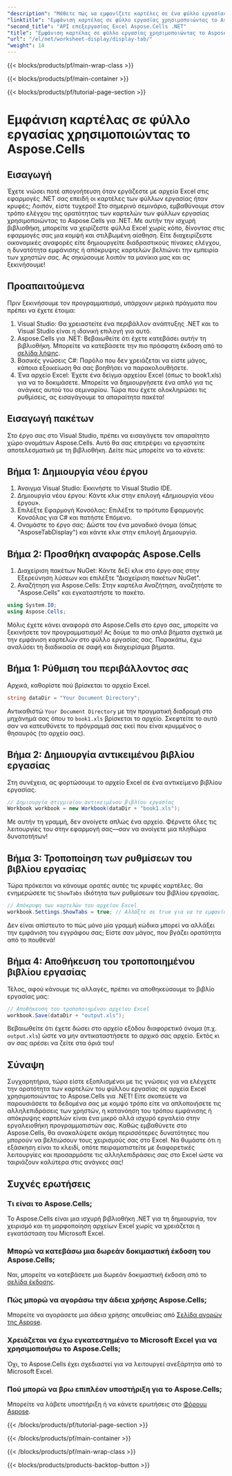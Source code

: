 ```yaml
---
"description": "Μάθετε πώς να εμφανίζετε καρτέλες σε ένα φύλλο εργασίας του Excel χρησιμοποιώντας το Aspose.Cells για .NET σε αυτό το ολοκληρωμένο σεμινάριο."
"linktitle": "Εμφάνιση καρτέλας σε φύλλο εργασίας χρησιμοποιώντας το Aspose.Cells"
"second_title": "API επεξεργασίας Excel Aspose.Cells .NET"
"title": "Εμφάνιση καρτέλας σε φύλλο εργασίας χρησιμοποιώντας το Aspose.Cells"
"url": "/el/net/worksheet-display/display-tab/"
"weight": 14
---
```


{{< blocks/products/pf/main-wrap-class >}}

{{< blocks/products/pf/main-container >}}

{{< blocks/products/pf/tutorial-page-section >}}

# Εμφάνιση καρτέλας σε φύλλο εργασίας χρησιμοποιώντας το Aspose.Cells

## Εισαγωγή
Έχετε νιώσει ποτέ απογοήτευση όταν εργάζεστε με αρχεία Excel στις εφαρμογές .NET σας επειδή οι καρτέλες των φύλλων εργασίας ήταν κρυφές; Λοιπόν, είστε τυχεροί! Στο σημερινό σεμινάριο, εμβαθύνουμε στον τρόπο ελέγχου της ορατότητας των καρτελών των φύλλων εργασίας χρησιμοποιώντας το Aspose.Cells για .NET. Με αυτήν την ισχυρή βιβλιοθήκη, μπορείτε να χειρίζεστε φύλλα Excel χωρίς κόπο, δίνοντας στις εφαρμογές σας μια κομψή και στιλβωμένη αίσθηση. Είτε διαχειρίζεστε οικονομικές αναφορές είτε δημιουργείτε διαδραστικούς πίνακες ελέγχου, η δυνατότητα εμφάνισης ή απόκρυψης καρτελών βελτιώνει την εμπειρία των χρηστών σας. Ας σηκώσουμε λοιπόν τα μανίκια μας και ας ξεκινήσουμε!
## Προαπαιτούμενα
Πριν ξεκινήσουμε τον προγραμματισμό, υπάρχουν μερικά πράγματα που πρέπει να έχετε έτοιμα:
1. Visual Studio: Θα χρειαστείτε ένα περιβάλλον ανάπτυξης .NET και το Visual Studio είναι η ιδανική επιλογή για αυτό.
2. Aspose.Cells για .NET: Βεβαιωθείτε ότι έχετε κατεβάσει αυτήν τη βιβλιοθήκη. Μπορείτε να κατεβάσετε την πιο πρόσφατη έκδοση από το [σελίδα λήψης](https://releases.aspose.com/cells/net/).
3. Βασικές γνώσεις C#: Παρόλο που δεν χρειάζεται να είστε μάγος, κάποια εξοικείωση θα σας βοηθήσει να παρακολουθήσετε.
4. Ένα αρχείο Excel: Έχετε ένα δείγμα αρχείου Excel (όπως το book1.xls) για να το δοκιμάσετε. Μπορείτε να δημιουργήσετε ένα απλό για τις ανάγκες αυτού του σεμιναρίου.
Τώρα που έχετε ολοκληρώσει τις ρυθμίσεις, ας εισαγάγουμε τα απαραίτητα πακέτα!
## Εισαγωγή πακέτων
Στο έργο σας στο Visual Studio, πρέπει να εισαγάγετε τον απαραίτητο χώρο ονομάτων Aspose.Cells. Αυτό θα σας επιτρέψει να εργαστείτε αποτελεσματικά με τη βιβλιοθήκη. Δείτε πώς μπορείτε να το κάνετε:
## Βήμα 1: Δημιουργία νέου έργου
1. Άνοιγμα Visual Studio: Εκκινήστε το Visual Studio IDE.
2. Δημιουργία νέου έργου: Κάντε κλικ στην επιλογή «Δημιουργία νέου έργου».
3. Επιλέξτε Εφαρμογή Κονσόλας: Επιλέξτε το πρότυπο Εφαρμογής Κονσόλας για C# και πατήστε Επόμενο.
4. Ονομάστε το έργο σας: Δώστε του ένα μοναδικό όνομα (όπως "AsposeTabDisplay") και κάντε κλικ στην επιλογή Δημιουργία.
## Βήμα 2: Προσθήκη αναφοράς Aspose.Cells 
1. Διαχείριση πακέτων NuGet: Κάντε δεξί κλικ στο έργο σας στην Εξερεύνηση λύσεων και επιλέξτε "Διαχείριση πακέτων NuGet".
2. Αναζήτηση για Aspose.Cells: Στην καρτέλα Αναζήτηση, αναζητήστε το "Aspose.Cells" και εγκαταστήστε το πακέτο.
```csharp
using System.IO;
using Aspose.Cells;
```
Μόλις έχετε κάνει αναφορά στο Aspose.Cells στο έργο σας, μπορείτε να ξεκινήσετε τον προγραμματισμό!
Ας δούμε τα πιο απλά βήματα σχετικά με την εμφάνιση καρτελών στο φύλλο εργασίας σας. Παρακάτω, έχω αναλύσει τη διαδικασία σε σαφή και διαχειρίσιμα βήματα.
## Βήμα 1: Ρύθμιση του περιβάλλοντος σας
Αρχικά, καθορίστε πού βρίσκεται το αρχείο Excel.
```csharp
string dataDir = "Your Document Directory";
```
Αντικαθιστώ `Your Document Directory` με την πραγματική διαδρομή στο μηχάνημά σας όπου το `book1.xls` βρίσκεται το αρχείο. Σκεφτείτε το αυτό σαν να κατευθύνετε το πρόγραμμά σας εκεί που είναι κρυμμένος ο θησαυρός (το αρχείο σας).
## Βήμα 2: Δημιουργία αντικειμένου βιβλίου εργασίας
Στη συνέχεια, ας φορτώσουμε το αρχείο Excel σε ένα αντικείμενο βιβλίου εργασίας. 
```csharp
// Δημιουργία στιγμιαίου αντικειμένου βιβλίου εργασίας
Workbook workbook = new Workbook(dataDir + "book1.xls");
```
Με αυτήν τη γραμμή, δεν ανοίγετε απλώς ένα αρχείο. Φέρνετε όλες τις λειτουργίες του στην εφαρμογή σας—σαν να ανοίγετε μια πληθώρα δυνατοτήτων!
## Βήμα 3: Τροποποίηση των ρυθμίσεων του βιβλίου εργασίας
Τώρα πρόκειται να κάνουμε ορατές αυτές τις κρυφές καρτέλες. Θα ενημερώσετε τις `ShowTabs` ιδιότητα των ρυθμίσεων του βιβλίου εργασίας.
```csharp
// Απόκρυψη των καρτελών του αρχείου Excel
workbook.Settings.ShowTabs = true; // Αλλάξτε σε true για να τα εμφανίσετε
```
Δεν είναι απίστευτο το πώς μόνο μία γραμμή κώδικα μπορεί να αλλάξει την εμφάνιση του εγγράφου σας; Είστε σαν μάγος, που βγάζει ορατότητα από το πουθενά!
## Βήμα 4: Αποθήκευση του τροποποιημένου βιβλίου εργασίας
Τέλος, αφού κάνουμε τις αλλαγές, πρέπει να αποθηκεύσουμε το βιβλίο εργασίας μας:
```csharp
// Αποθήκευση του τροποποιημένου αρχείου Excel
workbook.Save(dataDir + "output.xls");
```
Βεβαιωθείτε ότι έχετε δώσει στο αρχείο εξόδου διαφορετικό όνομα (π.χ. `output.xls`) ώστε να μην αντικαταστήσετε το αρχικό σας αρχείο. Εκτός κι αν σας αρέσει να ζείτε στα όριά του!
## Σύναψη
Συγχαρητήρια, τώρα είστε εξοπλισμένοι με τις γνώσεις για να ελέγχετε την ορατότητα των καρτελών του φύλλου εργασίας σε αρχεία Excel χρησιμοποιώντας το Aspose.Cells για .NET! Είτε σκοπεύετε να παρουσιάσετε τα δεδομένα σας με κομψό τρόπο είτε να απλοποιήσετε τις αλληλεπιδράσεις των χρηστών, η κατανόηση του τρόπου εμφάνισης ή απόκρυψης καρτελών είναι ένα μικρό αλλά ισχυρό εργαλείο στην εργαλειοθήκη προγραμματιστών σας. Καθώς εμβαθύνετε στο Aspose.Cells, θα ανακαλύψετε ακόμη περισσότερες δυνατότητες που μπορούν να βελτιώσουν τους χειρισμούς σας στο Excel. Να θυμάστε ότι η εξάσκηση είναι το κλειδί, οπότε πειραματιστείτε με διαφορετικές λειτουργίες και προσαρμόστε τις αλληλεπιδράσεις σας στο Excel ώστε να ταιριάζουν καλύτερα στις ανάγκες σας!
## Συχνές ερωτήσεις
### Τι είναι το Aspose.Cells;
Το Aspose.Cells είναι μια ισχυρή βιβλιοθήκη .NET για τη δημιουργία, τον χειρισμό και τη μορφοποίηση αρχείων Excel χωρίς να χρειάζεται η εγκατάσταση του Microsoft Excel.
### Μπορώ να κατεβάσω μια δωρεάν δοκιμαστική έκδοση του Aspose.Cells;
Ναι, μπορείτε να κατεβάσετε μια δωρεάν δοκιμαστική έκδοση από το [σελίδα έκδοσης](https://releases.aspose.com/).
### Πώς μπορώ να αγοράσω την άδεια χρήσης Aspose.Cells;
Μπορείτε να αγοράσετε μια άδεια χρήσης απευθείας από [Σελίδα αγορών της Aspose](https://purchase.aspose.com/buy).
### Χρειάζεται να έχω εγκατεστημένο το Microsoft Excel για να χρησιμοποιήσω το Aspose.Cells;
Όχι, το Aspose.Cells έχει σχεδιαστεί για να λειτουργεί ανεξάρτητα από το Microsoft Excel.
### Πού μπορώ να βρω επιπλέον υποστήριξη για το Aspose.Cells;
Μπορείτε να λάβετε υποστήριξη ή να κάνετε ερωτήσεις στο [Φόρουμ Aspose](https://forum.aspose.com/c/cells/9).

{{< /blocks/products/pf/tutorial-page-section >}}

{{< /blocks/products/pf/main-container >}}

{{< /blocks/products/pf/main-wrap-class >}}

{{< blocks/products/products-backtop-button >}}